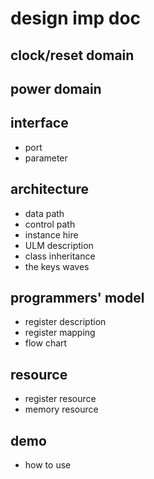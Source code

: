 # design imp doc

## clock/reset domain   

## power domain   

## interface    
  - port
  - parameter   

## architecture   
  - data path     
  - control path    
  - instance hire   
  - ULM description     
  - class inheritance    
  - the keys waves   

## programmers' model   
  - register description   
  - register mapping  
  - flow chart  

## resource   
  - register resource   
  - memory resource  

## demo
  - how to use   
